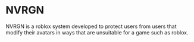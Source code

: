 # NVRGN
NVRGN is a roblox system developed to protect users from users that modify their avatars in ways that are unsuitable for a game such as roblox.
